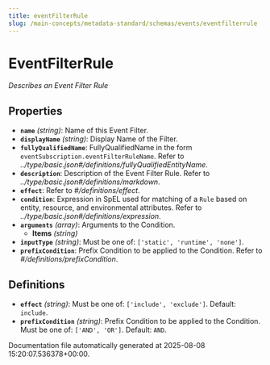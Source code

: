 ```yaml
---
title: eventFilterRule
slug: /main-concepts/metadata-standard/schemas/events/eventfilterrule
---
```


# EventFilterRule

*Describes an Event Filter Rule*

## Properties

- **`name`** *(string)*: Name of this Event Filter.
- **`displayName`** *(string)*: Display Name of the Filter.
- **`fullyQualifiedName`**: FullyQualifiedName in the form `eventSubscription.eventFilterRuleName`. Refer to *../type/basic.json#/definitions/fullyQualifiedEntityName*.
- **`description`**: Description of the Event Filter Rule. Refer to *../type/basic.json#/definitions/markdown*.
- **`effect`**: Refer to *#/definitions/effect*.
- **`condition`**: Expression in SpEL used for matching of a `Rule` based on entity, resource, and environmental attributes. Refer to *../type/basic.json#/definitions/expression*.
- **`arguments`** *(array)*: Arguments to the Condition.
  - **Items** *(string)*
- **`inputType`** *(string)*: Must be one of: `['static', 'runtime', 'none']`.
- **`prefixCondition`**: Prefix Condition to be applied to the Condition. Refer to *#/definitions/prefixCondition*.
## Definitions

- **`effect`** *(string)*: Must be one of: `['include', 'exclude']`. Default: `include`.
- **`prefixCondition`** *(string)*: Prefix Condition to be applied to the Condition. Must be one of: `['AND', 'OR']`. Default: `AND`.


Documentation file automatically generated at 2025-08-08 15:20:07.536378+00:00.

